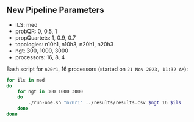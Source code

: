 ## New Pipeline Parameters

- ILS: med
- probQR: 0, 0.5, 1
- propQuartets: 1, 0.9, 0.7
- topologies: n10h1, n10h3, n20h1, n20h3
- ngt: 300, 1000, 3000
- processors: 16, 8, 4

Bash script for `n20r1`, 16 processors (started on `21 Nov 2023, 11:32 AM`):

```bash
for ils in med
do
    for ngt in 300 1000 3000
    do
        ./run-one.sh "n20r1" ../results/results.csv $ngt 16 $ils
    done
done
```